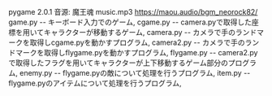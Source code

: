 pygame 2.0.1
音源: 魔王魂 music.mp3 https://maou.audio/bgm_neorock82/
game.py -- キーボード入力でのゲーム,
cgame.py -- camera.pyで取得した座標を用いてキャラクターが移動するゲーム,
camera.py -- カメラで手のランドマークを取得しcgame.pyを動かすプログラム,
camera2.py -- カメラで手のランドマークを取得しflygame.pyを動かすプログラム,
flygame.py -- camera2.pyで取得したフラグを用いてキャラクターが上下移動するゲーム部分のプログラム,
enemy.py -- flygame.pyの敵について処理を行うプログラム,
item.py -- flygame.pyのアイテムについて処理を行うプログラム,